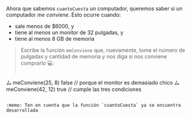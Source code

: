 Ahora que sabemos `cuantoCuesta` un computador, queremos saber si un computador _me conviene_. Esto ocurre cuando:

* sale menos de $6000, y
* tiene al menos un monitor de 32 pulgadas, y
* tiene al menos 8 GB de memoria

> Escribe la función `meConviene` que, nuevamente, tome el número de pulgadas y cantidad de memoria y nos diga si nos conviene comprarlo :computer:: 
> 
> ```javascript
ム meConviene(25, 8)
false // porque el monitor es demasiado chico
ム meConviene(42, 12)
true // cumple las tres condiciones
```

:memo: Ten en cuenta que la función `cuantoCuesta` ya se encuentra desarrollada
